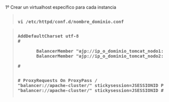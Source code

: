 1º Crear un virtualhost específico para cada instancia
<blockquote>
<pre><strong>
vi /etc/httpd/conf.d/nombre_dominio.conf
</strong></pre>
</blockquote>
<blockquote>
<pre><strong>
AddDefaultCharset utf-8
#<IfModule mod_proxy_balancer>
<Proxy "balancer://apache-cluster">
       BalancerMember "ajp://ip_o_dominio_tomcat_nodo1:puerto_ajp_tomcat" route=node1 min=10 max=150 smax=50 loadfactor=1 timeout=40 retry=300
       BalancerMember "ajp://ip_o_dominio_tomcat_nodo2:puerto_ajp_tomcat" route=node2 min=10 max=150 smax=50 loadfactor=1 timeout=40 retry=300
</Proxy>
#</IfModule>

#<IfModule mod_proxy_ajp>
   ProxyRequests On
   ProxyPass / "balancer://apache-cluster/" stickysession=JSESSIONID
   ProxyPassReverse / "balancer://apache-cluster/" stickysession=JSESSIONID
#</IfModule>
</strong></pre>
</blockquote>
